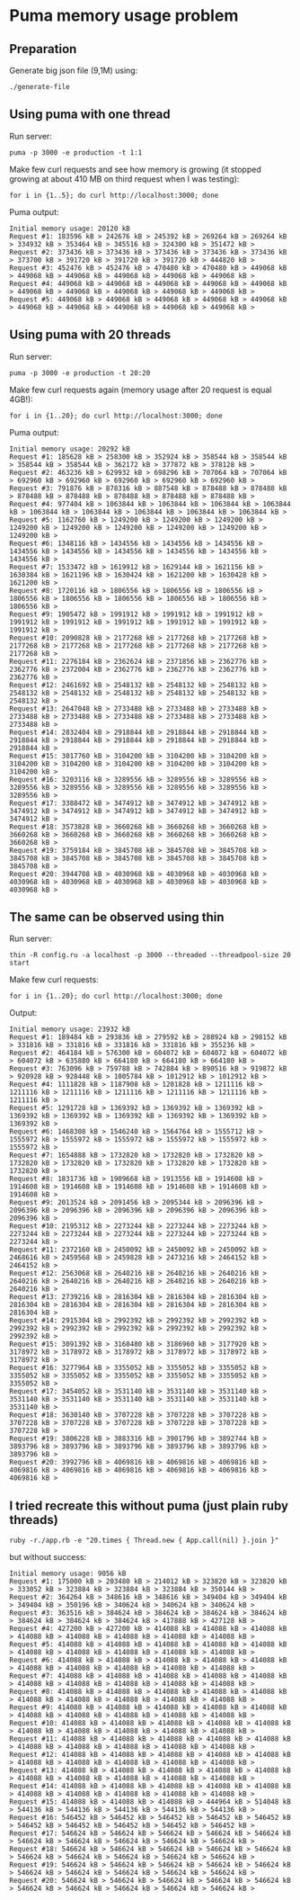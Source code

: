 # Puma memory usage problem

## Preparation

Generate big json file (9,1M) using:

    ./generate-file

## Using puma with one thread

Run server:

    puma -p 3000 -e production -t 1:1

Make few curl requests and see how memory is growing (it stopped growing at about 410 MB on third request when I was testing):

    for i in {1..5}; do curl http://localhost:3000; done

Puma output:

    Initial memory usage: 20120 kB
    Request #1: 183596 kB > 242676 kB > 245392 kB > 269264 kB > 269264 kB > 334932 kB > 353464 kB > 345516 kB > 324300 kB > 351472 kB >
    Request #2: 373436 kB > 373436 kB > 373436 kB > 373436 kB > 373436 kB > 373700 kB > 391720 kB > 391720 kB > 391720 kB > 444820 kB >
    Request #3: 452476 kB > 452476 kB > 470480 kB > 470480 kB > 449068 kB > 449068 kB > 449068 kB > 449068 kB > 449068 kB > 449068 kB >
    Request #4: 449068 kB > 449068 kB > 449068 kB > 449068 kB > 449068 kB > 449068 kB > 449068 kB > 449068 kB > 449068 kB > 449068 kB >
    Request #5: 449068 kB > 449068 kB > 449068 kB > 449068 kB > 449068 kB > 449068 kB > 449068 kB > 449068 kB > 449068 kB > 449068 kB >

## Using puma with 20 threads

Run server:

    puma -p 3000 -e production -t 20:20

Make few curl requests again (memory usage after 20 request is equal 4GB!):

    for i in {1..20}; do curl http://localhost:3000; done

Puma output:

    Initial memory usage: 20292 kB
    Request #1: 185628 kB > 258300 kB > 352924 kB > 358544 kB > 358544 kB > 358544 kB > 358544 kB > 362172 kB > 377872 kB > 378128 kB >
    Request #2: 463236 kB > 629932 kB > 698296 kB > 707064 kB > 707064 kB > 692960 kB > 692960 kB > 692960 kB > 692960 kB > 692960 kB >
    Request #3: 791876 kB > 878316 kB > 887548 kB > 878488 kB > 878488 kB > 878488 kB > 878488 kB > 878488 kB > 878488 kB > 878488 kB >
    Request #4: 977404 kB > 1063844 kB > 1063844 kB > 1063844 kB > 1063844 kB > 1063844 kB > 1063844 kB > 1063844 kB > 1063844 kB > 1063844 kB >
    Request #5: 1162760 kB > 1249200 kB > 1249200 kB > 1249200 kB > 1249200 kB > 1249200 kB > 1249200 kB > 1249200 kB > 1249200 kB > 1249200 kB >
    Request #6: 1348116 kB > 1434556 kB > 1434556 kB > 1434556 kB > 1434556 kB > 1434556 kB > 1434556 kB > 1434556 kB > 1434556 kB > 1434556 kB >
    Request #7: 1533472 kB > 1619912 kB > 1629144 kB > 1621156 kB > 1630384 kB > 1621196 kB > 1630424 kB > 1621200 kB > 1630428 kB > 1621200 kB >
    Request #8: 1720116 kB > 1806556 kB > 1806556 kB > 1806556 kB > 1806556 kB > 1806556 kB > 1806556 kB > 1806556 kB > 1806556 kB > 1806556 kB >
    Request #9: 1905472 kB > 1991912 kB > 1991912 kB > 1991912 kB > 1991912 kB > 1991912 kB > 1991912 kB > 1991912 kB > 1991912 kB > 1991912 kB >
    Request #10: 2090828 kB > 2177268 kB > 2177268 kB > 2177268 kB > 2177268 kB > 2177268 kB > 2177268 kB > 2177268 kB > 2177268 kB > 2177268 kB >
    Request #11: 2276184 kB > 2362624 kB > 2371856 kB > 2362776 kB > 2362776 kB > 2372004 kB > 2362776 kB > 2362776 kB > 2362776 kB > 2362776 kB >
    Request #12: 2461692 kB > 2548132 kB > 2548132 kB > 2548132 kB > 2548132 kB > 2548132 kB > 2548132 kB > 2548132 kB > 2548132 kB > 2548132 kB >
    Request #13: 2647048 kB > 2733488 kB > 2733488 kB > 2733488 kB > 2733488 kB > 2733488 kB > 2733488 kB > 2733488 kB > 2733488 kB > 2733488 kB >
    Request #14: 2832404 kB > 2918844 kB > 2918844 kB > 2918844 kB > 2918844 kB > 2918844 kB > 2918844 kB > 2918844 kB > 2918844 kB > 2918844 kB >
    Request #15: 3017760 kB > 3104200 kB > 3104200 kB > 3104200 kB > 3104200 kB > 3104200 kB > 3104200 kB > 3104200 kB > 3104200 kB > 3104200 kB >
    Request #16: 3203116 kB > 3289556 kB > 3289556 kB > 3289556 kB > 3289556 kB > 3289556 kB > 3289556 kB > 3289556 kB > 3289556 kB > 3289556 kB >
    Request #17: 3388472 kB > 3474912 kB > 3474912 kB > 3474912 kB > 3474912 kB > 3474912 kB > 3474912 kB > 3474912 kB > 3474912 kB > 3474912 kB >
    Request #18: 3573828 kB > 3660268 kB > 3660268 kB > 3660268 kB > 3660268 kB > 3660268 kB > 3660268 kB > 3660268 kB > 3660268 kB > 3660268 kB >
    Request #19: 3759184 kB > 3845708 kB > 3845708 kB > 3845708 kB > 3845708 kB > 3845708 kB > 3845708 kB > 3845708 kB > 3845708 kB > 3845708 kB >
    Request #20: 3944708 kB > 4030968 kB > 4030968 kB > 4030968 kB > 4030968 kB > 4030968 kB > 4030968 kB > 4030968 kB > 4030968 kB > 4030968 kB >

## The same can be observed using thin

Run server:

    thin -R config.ru -a localhost -p 3000 --threaded --threadpool-size 20 start

Make few curl requests:

    for i in {1..20}; do curl http://localhost:3000; done

Output:

    Initial memory usage: 23932 kB
    Request #1: 189484 kB > 293836 kB > 279592 kB > 288924 kB > 298152 kB > 331816 kB > 331816 kB > 331816 kB > 331816 kB > 355236 kB >
    Request #2: 464184 kB > 576300 kB > 604072 kB > 604072 kB > 604072 kB > 604072 kB > 635880 kB > 664180 kB > 664180 kB > 664180 kB >
    Request #3: 763096 kB > 759788 kB > 742884 kB > 890516 kB > 919872 kB > 920928 kB > 928448 kB > 1005784 kB > 1012912 kB > 1012912 kB >
    Request #4: 1111828 kB > 1187908 kB > 1201828 kB > 1211116 kB > 1211116 kB > 1211116 kB > 1211116 kB > 1211116 kB > 1211116 kB > 1211116 kB >
    Request #5: 1291728 kB > 1369392 kB > 1369392 kB > 1369392 kB > 1369392 kB > 1369392 kB > 1369392 kB > 1369392 kB > 1369392 kB > 1369392 kB >
    Request #6: 1468308 kB > 1546240 kB > 1564764 kB > 1555712 kB > 1555972 kB > 1555972 kB > 1555972 kB > 1555972 kB > 1555972 kB > 1555972 kB >
    Request #7: 1654888 kB > 1732820 kB > 1732820 kB > 1732820 kB > 1732820 kB > 1732820 kB > 1732820 kB > 1732820 kB > 1732820 kB > 1732820 kB >
    Request #8: 1831736 kB > 1909668 kB > 1913556 kB > 1914608 kB > 1914608 kB > 1914608 kB > 1914608 kB > 1914608 kB > 1914608 kB > 1914608 kB >
    Request #9: 2013524 kB > 2091456 kB > 2095344 kB > 2096396 kB > 2096396 kB > 2096396 kB > 2096396 kB > 2096396 kB > 2096396 kB > 2096396 kB >
    Request #10: 2195312 kB > 2273244 kB > 2273244 kB > 2273244 kB > 2273244 kB > 2273244 kB > 2273244 kB > 2273244 kB > 2273244 kB > 2273244 kB >
    Request #11: 2372160 kB > 2450092 kB > 2450092 kB > 2450092 kB > 2468616 kB > 2459568 kB > 2459828 kB > 2473216 kB > 2464152 kB > 2464152 kB >
    Request #12: 2563068 kB > 2640216 kB > 2640216 kB > 2640216 kB > 2640216 kB > 2640216 kB > 2640216 kB > 2640216 kB > 2640216 kB > 2640216 kB >
    Request #13: 2739216 kB > 2816304 kB > 2816304 kB > 2816304 kB > 2816304 kB > 2816304 kB > 2816304 kB > 2816304 kB > 2816304 kB > 2816304 kB >
    Request #14: 2915304 kB > 2992392 kB > 2992392 kB > 2992392 kB > 2992392 kB > 2992392 kB > 2992392 kB > 2992392 kB > 2992392 kB > 2992392 kB >
    Request #15: 3091392 kB > 3168480 kB > 3186960 kB > 3177920 kB > 3178972 kB > 3178972 kB > 3178972 kB > 3178972 kB > 3178972 kB > 3178972 kB >
    Request #16: 3277964 kB > 3355052 kB > 3355052 kB > 3355052 kB > 3355052 kB > 3355052 kB > 3355052 kB > 3355052 kB > 3355052 kB > 3355052 kB >
    Request #17: 3454052 kB > 3531140 kB > 3531140 kB > 3531140 kB > 3531140 kB > 3531140 kB > 3531140 kB > 3531140 kB > 3531140 kB > 3531140 kB >
    Request #18: 3630140 kB > 3707228 kB > 3707228 kB > 3707228 kB > 3707228 kB > 3707228 kB > 3707228 kB > 3707228 kB > 3707228 kB > 3707228 kB >
    Request #19: 3806228 kB > 3883316 kB > 3901796 kB > 3892744 kB > 3893796 kB > 3893796 kB > 3893796 kB > 3893796 kB > 3893796 kB > 3893796 kB >
    Request #20: 3992796 kB > 4069816 kB > 4069816 kB > 4069816 kB > 4069816 kB > 4069816 kB > 4069816 kB > 4069816 kB > 4069816 kB > 4069816 kB >

## I tried recreate this without puma (just plain ruby threads)

    ruby -r./app.rb -e "20.times { Thread.new { App.call(nil) }.join }"

but without success:

    Initial memory usage: 9056 kB
    Request #1: 175000 kB > 203480 kB > 214012 kB > 323820 kB > 323820 kB > 333052 kB > 323884 kB > 323884 kB > 323884 kB > 350144 kB >
    Request #2: 364264 kB > 348616 kB > 348616 kB > 349404 kB > 349404 kB > 349404 kB > 350196 kB > 340624 kB > 340624 kB > 340624 kB >
    Request #3: 363516 kB > 384624 kB > 384624 kB > 384624 kB > 384624 kB > 384624 kB > 384624 kB > 384624 kB > 417888 kB > 427128 kB >
    Request #4: 427200 kB > 427200 kB > 414088 kB > 414088 kB > 414088 kB > 414088 kB > 414088 kB > 414088 kB > 414088 kB > 414088 kB >
    Request #5: 414088 kB > 414088 kB > 414088 kB > 414088 kB > 414088 kB > 414088 kB > 414088 kB > 414088 kB > 414088 kB > 414088 kB >
    Request #6: 414088 kB > 414088 kB > 414088 kB > 414088 kB > 414088 kB > 414088 kB > 414088 kB > 414088 kB > 414088 kB > 414088 kB >
    Request #7: 414088 kB > 414088 kB > 414088 kB > 414088 kB > 414088 kB > 414088 kB > 414088 kB > 414088 kB > 414088 kB > 414088 kB >
    Request #8: 414088 kB > 414088 kB > 414088 kB > 414088 kB > 414088 kB > 414088 kB > 414088 kB > 414088 kB > 414088 kB > 414088 kB >
    Request #9: 414088 kB > 414088 kB > 414088 kB > 414088 kB > 414088 kB > 414088 kB > 414088 kB > 414088 kB > 414088 kB > 414088 kB >
    Request #10: 414088 kB > 414088 kB > 414088 kB > 414088 kB > 414088 kB > 414088 kB > 414088 kB > 414088 kB > 414088 kB > 414088 kB >
    Request #11: 414088 kB > 414088 kB > 414088 kB > 414088 kB > 414088 kB > 414088 kB > 414088 kB > 414088 kB > 414088 kB > 414088 kB >
    Request #12: 414088 kB > 414088 kB > 414088 kB > 414088 kB > 414088 kB > 414088 kB > 414088 kB > 414088 kB > 414088 kB > 414088 kB >
    Request #13: 414088 kB > 414088 kB > 414088 kB > 414088 kB > 414088 kB > 414088 kB > 414088 kB > 414088 kB > 414088 kB > 414088 kB >
    Request #14: 414088 kB > 414088 kB > 414088 kB > 414088 kB > 414088 kB > 414088 kB > 414088 kB > 414088 kB > 414088 kB > 414088 kB >
    Request #15: 414088 kB > 414088 kB > 414088 kB > 444964 kB > 514048 kB > 544136 kB > 544136 kB > 544136 kB > 544136 kB > 544136 kB >
    Request #16: 546452 kB > 546452 kB > 546452 kB > 546452 kB > 546452 kB > 546452 kB > 546452 kB > 546452 kB > 546452 kB > 546452 kB >
    Request #17: 546624 kB > 546624 kB > 546624 kB > 546624 kB > 546624 kB > 546624 kB > 546624 kB > 546624 kB > 546624 kB > 546624 kB >
    Request #18: 546624 kB > 546624 kB > 546624 kB > 546624 kB > 546624 kB > 546624 kB > 546624 kB > 546624 kB > 546624 kB > 546624 kB >
    Request #19: 546624 kB > 546624 kB > 546624 kB > 546624 kB > 546624 kB > 546624 kB > 546624 kB > 546624 kB > 546624 kB > 546624 kB >
    Request #20: 546624 kB > 546624 kB > 546624 kB > 546624 kB > 546624 kB > 546624 kB > 546624 kB > 546624 kB > 546624 kB > 546624 kB >
